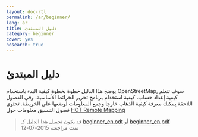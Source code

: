 ```yaml
---
layout: doc-rtl
permalink: /ar/beginner/
lang: ar
title: دليل المبتدئ
category: beginner
cover: yes
nosearch: true
---
```


دليل المبتدئ
================


يوضح هذا الدليل خطوة بخطوة كيفية البدء باستخدام OpenStreetMap, سوف تتعلم
كيفية إعداد حساب، كيفية استخدام برنامج تحرير الخرائط الأساسية، وفي الفصول اللاحقة يمكنك معرفة كيفية الذهاب خارجا
وجمع المعلومات لوضعها على الخريطة. تحتوي فصول التنسيق معلومات حول [HOT Remote Mapping](/en/coordination/) 

> قد يكون تحميل هذا الدليل كـ [beginner_en.odt](/files/beginner_en.odt) أو [beginner_en.pdf](/files/beginner_en.pdf)  
تمت مراجعته 2015-07-12  